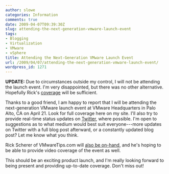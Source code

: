 ```yaml
---
author: slowe
categories: Information
comments: true
date: 2009-04-07T09:39:30Z
slug: attending-the-next-generation-vmware-launch-event
tags:
- Blogging
- Virtualization
- VMware
- vSphere
title: Attending the Next-Generation VMware Launch Event
url: /2009/04/07/attending-the-next-generation-vmware-launch-event/
wordpress_id: 1271
---
```


**UPDATE:** Due to circumstances outside my control, I will not be attending the launch event. I'm very disappointed, but there was no other alternative. Hopefully Rick's [coverage](http://vmwaretips.com/wp/2009/04/10/vmwaretips-to-cover-vsphere-launch-thanks-to-trainsignal/) will be sufficient.

Thanks to a good friend, I am happy to report that I will be attending the next-generation VMware launch event at VMware Headquarters in Palo Alto, CA on April 21. Look for full coverage here on my site. I'll also try to provide real-time status updates on [Twitter](http://twitter.com/scott_lowe), where possible. I'm open to suggestions as to what medium would best suit everyone---more updates on Twitter with a full blog post afterward, or a constantly updated blog post? Let me know what you think.

Rick Scherer of VMwareTips.com will [also be on-hand](http://vmwaretips.com/wp/2009/04/06/two-weeks-until-the-release-that-changes-it-all/), and he's hoping to be able to provide video coverage of the event as well.

This should be an exciting product launch, and I'm really looking forward to being present and providing up-to-date coverage. Don't miss out!
